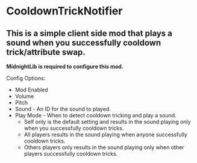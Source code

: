 # CooldownTrickNotifier
 
## This is a simple client side mod that plays a sound when you successfully cooldown trick/attribute swap.

**MidnightLib is required to configure this mod.**

Config Options:
- Mod Enabled
- Volume
- Pitch
- Sound - An ID for the sound to played.
- Play Mode - When to detect cooldown tricking and play a sound.
  - Self only is the default setting and results in the sound playing only when you successfully cooldown tricks.
  - All players results in the sound playing when anyone successfully cooldown tricks.
  - Others players only results in the sound playing only when other players successfully cooldown tricks.